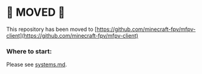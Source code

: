# 🚧 MOVED 🚧

This repository has been moved to [https://github.com/minecraft-fpv/mfpv-client](https://github.com/minecraft-fpv/mfpv-client)

### Where to start:
Please see [systems.md](docs/systems.md).
